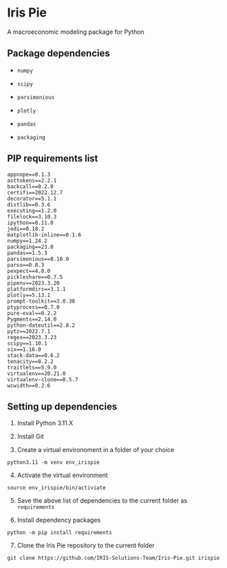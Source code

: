 # Iris Pie

A macroeconomic modeling package for Python


## Package dependencies

* `numpy`

* `scipy`

* `parsimonious`

* `plotly`

* `pandas` 

* `packaging` 


## PIP requirements list

```
appnope==0.1.3
asttokens==2.2.1
backcall==0.2.0
certifi==2022.12.7
decorator==5.1.1
distlib==0.3.6
executing==1.2.0
filelock==3.10.3
ipython==8.11.0
jedi==0.18.2
matplotlib-inline==0.1.6
numpy==1.24.2
packaging==23.0
pandas==1.5.3
parsimonious==0.10.0
parso==0.8.3
pexpect==4.8.0
pickleshare==0.7.5
pipenv==2023.3.20
platformdirs==3.1.1
plotly==5.13.1
prompt-toolkit==3.0.38
ptyprocess==0.7.0
pure-eval==0.2.2
Pygments==2.14.0
python-dateutil==2.8.2
pytz==2022.7.1
regex==2023.3.23
scipy==1.10.1
six==1.16.0
stack-data==0.6.2
tenacity==8.2.2
traitlets==5.9.0
virtualenv==20.21.0
virtualenv-clone==0.5.7
wcwidth==0.2.6
```

## Setting up dependencies

1. Install Python 3.11.X

2. Install Git

3. Create a virtual environoment in a folder of your choice

```
python3.11 -m venv env_irispie
```

4. Activate the virtual environment

```
source env_irispie/bin/activiate
```

5. Save the above list of dependencies to the current folder as `requirements`

6. Install dependency packages

```
python -m pip install requirements
```

7. Clone the Iris Pie repository to the current folder

```
git clone https://github.com/IRIS-Solutions-Team/Iris-Pie.git irispie
```


